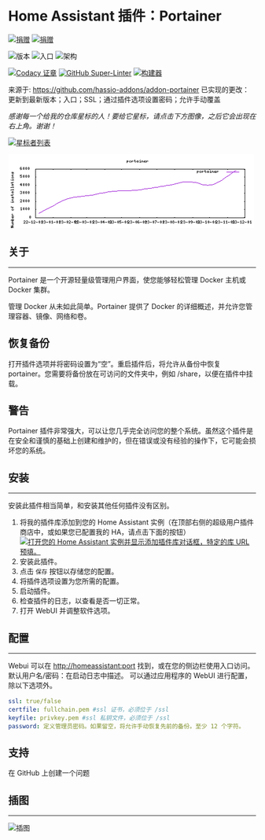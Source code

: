 # Home Assistant 插件：Portainer

[![捐赠][donation-badge]](https://www.buymeacoffee.com/alexbelgium)
[![捐赠][paypal-badge]](https://www.paypal.com/donate/?hosted_button_id=DZFULJZTP3UQA)

![版本](https://img.shields.io/badge/dynamic/json?label=Version&query=%24.version&url=https%3A%2F%2Fraw.githubusercontent.com%2Falexbelgium%2Fhassio-addons%2Fmaster%2Fportainer%2Fconfig.json)
![入口](https://img.shields.io/badge/dynamic/json?label=Ingress&query=%24.ingress&url=https%3A%2F%2Fraw.githubusercontent.com%2Falexbelgium%2Fhassio-addons%2Fmaster%2Fportainer%2Fconfig.json)
![架构](https://img.shields.io/badge/dynamic/json?color=success&label=Arch&query=%24.arch&url=https%3A%2F%2Fraw.githubusercontent.com%2Falexbelgium%2Fhassio-addons%2Fmaster%2Fportainer%2Fconfig.json)

[![Codacy 证章](https://app.codacy.com/project/badge/Grade/9c6cf10bdbba45ecb202d7f579b5be0e)](https://www.codacy.com/gh/alexbelgium/hassio-addons/dashboard?utm_source=github.com&utm_medium=referral&utm_content=alexbelgium/hassio-addons&utm_campaign=Badge_Grade)
[![GitHub Super-Linter](https://img.shields.io/github/actions/workflow/status/alexbelgium/hassio-addons/weekly-supelinter.yaml?label=Lint%20code%20base)](https://github.com/alexbelgium/hassio-addons/actions/workflows/weekly-supelinter.yaml)
[![构建器](https://img.shields.io/github/actions/workflow/status/alexbelgium/hassio-addons/onpush_builder.yaml?label=Builder)](https://github.com/alexbelgium/hassio-addons/actions/workflows/onpush_builder.yaml)

[donation-badge]: https://img.shields.io/badge/Buy%20me%20a%20coffee%20(no%20paypal)-%23d32f2f?logo=buy-me-a-coffee&style=flat&logoColor=white
[paypal-badge]: https://img.shields.io/badge/Buy%20me%20a%20coffee%20with%20Paypal-0070BA?logo=paypal&style=flat&logoColor=white

来源于: https://github.com/hassio-addons/addon-portainer
已实现的更改：更新到最新版本；入口；SSL；通过插件选项设置密码；允许手动覆盖

_感谢每一个给我的仓库星标的人！要给它星标，请点击下方图像，之后它会出现在右上角。谢谢！_

[![星标者列表](https://raw.githubusercontent.com/alexbelgium/hassio-addons/master/.github/stars2.svg)](https://github.com/alexbelgium/hassio-addons/stargazers)

![下载演变](https://raw.githubusercontent.com/alexbelgium/hassio-addons/master/portainer/stats.png)

## 关于

---

Portainer 是一个开源轻量级管理用户界面，使您能够轻松管理 Docker 主机或 Docker 集群。

管理 Docker 从未如此简单。Portainer 提供了 Docker 的详细概述，并允许您管理容器、镜像、网络和卷。

## 恢复备份

打开插件选项并将密码设置为“空”。重启插件后，将允许从备份中恢复 portainer。您需要将备份放在可访问的文件夹中，例如 /share，以便在插件中挂载。

## 警告

Portainer 插件非常强大，可以让您几乎完全访问您的整个系统。虽然这个插件是在安全和谨慎的基础上创建和维护的，但在错误或没有经验的操作下，它可能会损坏您的系统。

## 安装

---

安装此插件相当简单，和安装其他任何插件没有区别。

1. 将我的插件库添加到您的 Home Assistant 实例（在顶部右侧的超级用户插件商店中，或如果您已配置我的 HA，请点击下面的按钮）
   [![打开您的 Home Assistant 实例并显示添加插件库对话框，特定的库 URL 预填。](https://my.home-assistant.io/badges/supervisor_add_addon_repository.svg)](https://my.home-assistant.io/redirect/supervisor_add_addon_repository/?repository_url=https%3A%2F%2Fgithub.com%2Falexbelgium%2Fhassio-addons)
2. 安装此插件。
3. 点击 `保存` 按钮以存储您的配置。
4. 将插件选项设置为您所需的配置。
5. 启动插件。
6. 检查插件的日志，以查看是否一切正常。
7. 打开 WebUI 并调整软件选项。

## 配置

---

Webui 可以在 <http://homeassistant:port> 找到，或在您的侧边栏使用入口访问。
默认用户名/密码：在启动日志中描述。
可以通过应用程序的 WebUI 进行配置，除以下选项外。

```yaml
ssl: true/false
certfile: fullchain.pem #ssl 证书，必须位于 /ssl
keyfile: privkey.pem #ssl 私钥文件，必须位于 /ssl
password: 定义管理员密码。如果留空，将允许手动恢复先前的备份。至少 12 个字符。
```

## 支持

在 GitHub 上创建一个问题

## 插图

---

![插图](https://github.com/hassio-addons/addon-portainer/raw/main/images/screenshot.png)